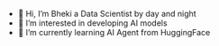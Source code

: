- 👋 Hi, I’m Bheki a Data Scientist by day and night
- 👀 I’m interested in developing AI models
- 🌱 I’m currently learning AI Agent from HuggingFace


<!---
BhekiMabheka/BhekiMabheka is a ✨ special ✨ repository because its `README.md` (this file) appears on your GitHub profile.
You can click the Preview link to take a look at your changes.
--->
